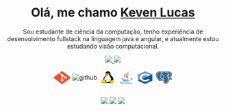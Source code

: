 <div>
  
  <h1 align="center">
   Olá, me chamo
    <a href="https://www.linkedin.com/in/keven-vieira-gondim-078696236/"> Keven Lucas</a>
  </h1>
  
  <p align="center">
    Sou estudante de ciência da computação, tenho experiência de desenvolvimento fullstack na linguagem java e angular, e atualmente estou estudando visão computacional.
  
  </p>
  
 
</div>

<div align="center">
  <a href="https://github.com/kevengond/">
    <img height="150em" src="https://github-readme-stats.vercel.app/api?username=kevengond&count_private=true&include_all_commits=true&show_icons=true&theme=dracula&hide_border=false&show_owner=true"/>
    <img height="150em" src="https://github-readme-stats.vercel.app/api/top-langs/?username=kevengond&theme=dracula&hide_border=false&&layout=compact"/>
  </a>
</div>

<div align="center" valign="top"><br>
  


  <img align="center" alt="git" height="30" width="40" src="https://raw.githubusercontent.com/devicons/devicon/master/icons/git/git-original.svg">
  <img align="center" alt="github" height="35" width="35" src="https://encrypted-tbn0.gstatic.com/images?q=tbn:ANd9GcS-oitdFoAWcM84EZz_p4ec8JWWvUt3SrL8ViiGBTfGIw&s">
  <img align="center" alt="linux" height="30" width="40" src="https://raw.githubusercontent.com/devicons/devicon/master/icons/linux/linux-original.svg">
  <img align="center" alt="java" height="30" width="40" src="https://github.com/devicons/devicon/blob/master/icons/java/java-original.svg">
  <img align="center" alt="c" height="30" width="40" src="https://github.com/devicons/devicon/blob/master/icons/c/c-original.svg">
   <img align="center" alt="SQL" height="30" width="40" src="https://github.com/devicons/devicon/blob/master/icons/postgresql/postgresql-original.svg">
      
</div><br>

<div align="center">
 
  <a href="https://www.instagram.com/keven_lucas26/" target="_blank"><img src="https://img.shields.io/badge/-Instagram-%23E4405F?style=for-the-badge&logo=instagram&logoColor=white" target="_blank"></a>
  <a href="https://www.linkedin.com/in/keven-vieira-gondim-078696236/" target="_blank"><img src="https://img.shields.io/badge/-LinkedIn-%230077B5?style=for-the-badge&logo=linkedin&logoColor=white" target="_blank"></a> 
  <a href="mailto:kevengond@gmail.com"><img src="https://img.shields.io/badge/-Gmail-%23333?style=for-the-badge&logo=gmail&logoColor=white" target="_blank"></a>
</div>


